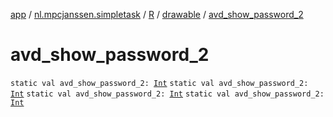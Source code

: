 [app](../../../index.md) / [nl.mpcjanssen.simpletask](../../index.md) / [R](../index.md) / [drawable](index.md) / [avd_show_password_2](.)

# avd_show_password_2

`static val avd_show_password_2: `[`Int`](https://kotlinlang.org/api/latest/jvm/stdlib/kotlin/-int/index.html)
`static val avd_show_password_2: `[`Int`](https://kotlinlang.org/api/latest/jvm/stdlib/kotlin/-int/index.html)
`static val avd_show_password_2: `[`Int`](https://kotlinlang.org/api/latest/jvm/stdlib/kotlin/-int/index.html)
`static val avd_show_password_2: `[`Int`](https://kotlinlang.org/api/latest/jvm/stdlib/kotlin/-int/index.html)